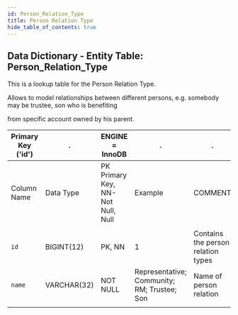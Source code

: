 ```yaml
---
id: Person_Relation_Type
title: Person Relation Type
hide_table_of_contents: true
---
```


## Data Dictionary - Entity Table: Person_Relation_Type

This is a lookup table for the Person Relation Type. 

Allows to model relationships between different persons, e.g. somebody may be trustee, son who is benefiting 

from specific account owned by his parent.

| Primary Key ('id')|.|ENGINE = InnoDB|.|.|
|---|---|---|---|---|
|Column Name|Data Type|PK Primary Key, NN-Not Null, Null|Example|COMMENT|
||
|`id`|BIGINT(12)|PK, NN|1|Contains the person relation types|
|`name`|VARCHAR(32)|NOT NULL|Representative; Community; RM; Trustee; Son|Name of person relation|
||
  
